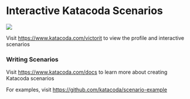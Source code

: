# Interactive Katacoda Scenarios

[![](http://shields.katacoda.com/katacoda/victorit/count.svg)](https://www.katacoda.com/victorit "Get your profile on Katacoda.com")

Visit https://www.katacoda.com/victorit to view the profile and interactive scenarios

### Writing Scenarios
Visit https://www.katacoda.com/docs to learn more about creating Katacoda scenarios

For examples, visit https://github.com/katacoda/scenario-example
